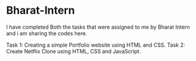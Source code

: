 # Bharat-Intern
I have completed Both the tasks that were assigned to me by Bharat Intern and i am sharing the codes here.

Task 1: Creating a simple Portfolio website using HTML and CSS.
Task 2: Create Netflix Clone using HTML, CSS and JavaScript.
